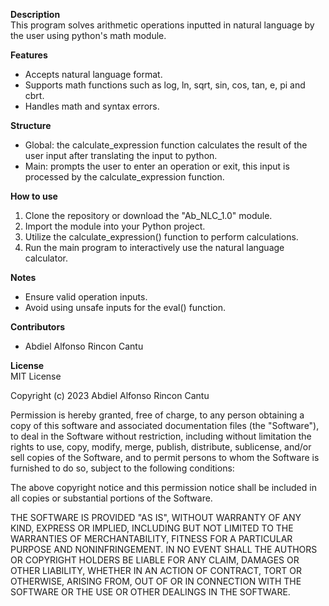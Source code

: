 **Description**  
This program solves arithmetic operations inputted in natural language by the user using python's math module.

**Features**  
- Accepts natural language format.
- Supports math functions such as log, ln, sqrt, sin, cos, tan, e, pi and cbrt.
- Handles math and syntax errors.

**Structure**  
- Global: the calculate_expression function calculates the result of the user input after translating the input to python.
- Main: prompts the user to enter an operation or exit, this input is processed by the calculate_expression function.

**How to use**  
1. Clone the repository or download the "Ab_NLC_1.0" module.
2. Import the module into your Python project.
3. Utilize the calculate_expression() function to perform calculations.
4. Run the main program to interactively use the natural language calculator.

**Notes**  
- Ensure valid operation inputs.
- Avoid using unsafe inputs for the eval() function.

**Contributors**  
- Abdiel Alfonso Rincon Cantu

**License**  
MIT License

Copyright (c) 2023 Abdiel Alfonso Rincon Cantu

Permission is hereby granted, free of charge, to any person obtaining a copy
of this software and associated documentation files (the "Software"), to deal
in the Software without restriction, including without limitation the rights
to use, copy, modify, merge, publish, distribute, sublicense, and/or sell
copies of the Software, and to permit persons to whom the Software is
furnished to do so, subject to the following conditions:

The above copyright notice and this permission notice shall be included in all
copies or substantial portions of the Software.

THE SOFTWARE IS PROVIDED "AS IS", WITHOUT WARRANTY OF ANY KIND, EXPRESS OR
IMPLIED, INCLUDING BUT NOT LIMITED TO THE WARRANTIES OF MERCHANTABILITY,
FITNESS FOR A PARTICULAR PURPOSE AND NONINFRINGEMENT. IN NO EVENT SHALL THE
AUTHORS OR COPYRIGHT HOLDERS BE LIABLE FOR ANY CLAIM, DAMAGES OR OTHER
LIABILITY, WHETHER IN AN ACTION OF CONTRACT, TORT OR OTHERWISE, ARISING FROM,
OUT OF OR IN CONNECTION WITH THE SOFTWARE OR THE USE OR OTHER DEALINGS IN THE
SOFTWARE.
